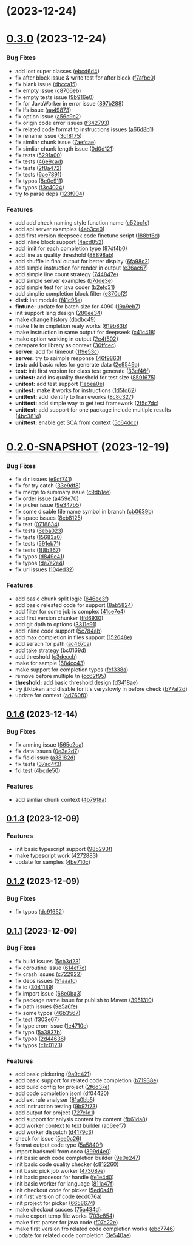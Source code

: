 # [](https://github.com/unit-mesh/unit-eval/compare/v0.3.0...v) (2023-12-24)



# [0.3.0](https://github.com/unit-mesh/unit-eval/compare/v0.2.0-SNAPSHOT...v0.3.0) (2023-12-24)


### Bug Fixes

* add lost super classes ([ebcd6d4](https://github.com/unit-mesh/unit-eval/commit/ebcd6d4ab1b8ab111983f23c2094057c2f613788))
* fix after block issue & write test for after block ([f7afbc0](https://github.com/unit-mesh/unit-eval/commit/f7afbc0f0b1ece9349895a6e7539d56d5d6257d1))
* fix blank issue ([dbcca15](https://github.com/unit-mesh/unit-eval/commit/dbcca155b031192de571eaec1c43434bd45f8f99))
* fix empty issue ([c8706eb](https://github.com/unit-mesh/unit-eval/commit/c8706eba1a9875984b62aef2f963eba2ac1c215b))
* fix empty tests issue ([9b916e0](https://github.com/unit-mesh/unit-eval/commit/9b916e08c985e26bf650a016068b6eabb7e3424c))
* fix for JavaWorker in error issue ([897b288](https://github.com/unit-mesh/unit-eval/commit/897b288b229a601f2174eb916d74f592e70c098a))
* fix lfs issue ([aa49873](https://github.com/unit-mesh/unit-eval/commit/aa498732e57e60ad1e7d8ea879e4c96a7ba32c1b))
* fix option issue ([a56c9c2](https://github.com/unit-mesh/unit-eval/commit/a56c9c2ad0ac517b2a6c744576bb5e1182acf750))
* fix origin code error issues ([f342793](https://github.com/unit-mesh/unit-eval/commit/f34279366f9f01ac4567283f61814559ddd6d85f))
* fix related code format to instructions issues ([a66d8b1](https://github.com/unit-mesh/unit-eval/commit/a66d8b16e72e9655ec90c7f3ff9a8a62f410e241))
* fix rename issue ([3cf8175](https://github.com/unit-mesh/unit-eval/commit/3cf8175229aeea1c49782d82451d4b8461fb3177))
* fix simliar chunk issue ([7aefcae](https://github.com/unit-mesh/unit-eval/commit/7aefcae8b05f009eafbda90f0bf8875fc1b28a6d))
* fix simliar chunk length issue ([0d0d121](https://github.com/unit-mesh/unit-eval/commit/0d0d121c6dfc5204fa044ae53d1111f4a82c016d))
* fix tests ([5291a00](https://github.com/unit-mesh/unit-eval/commit/5291a002aa4c4e66324dd2b450a19cd3383ec55f))
* fix tests ([46e9cad](https://github.com/unit-mesh/unit-eval/commit/46e9cad4f952fa70c48ab0a00f9332f6e7d90275))
* fix tests ([2f8a472](https://github.com/unit-mesh/unit-eval/commit/2f8a4728bc6c6d87cb224b62487c532863db59a3))
* fix tests ([6ce7891](https://github.com/unit-mesh/unit-eval/commit/6ce7891b26ec9fccd2f03a8210bce22fe85e201d))
* fix typos ([8e0e911](https://github.com/unit-mesh/unit-eval/commit/8e0e9113de27c3be3fba77393d4a29793772919a))
* fix typos ([f3c4024](https://github.com/unit-mesh/unit-eval/commit/f3c402487811e9854092ddfe01673ed8547cd7a7))
* try to parse deps ([123f904](https://github.com/unit-mesh/unit-eval/commit/123f9048fea8f5bad20cc3c3ca4438c255ec8d14))


### Features

* add add check naming style function name ([c52bc1c](https://github.com/unit-mesh/unit-eval/commit/c52bc1c1708c8899bd62002c6d9cc0022c84a17e))
* add api server examples ([4ab3ce0](https://github.com/unit-mesh/unit-eval/commit/4ab3ce05472e6b0240b2bfd8437d6a8ad2544c45))
* add first version deepseek code finetune script ([188bf6d](https://github.com/unit-mesh/unit-eval/commit/188bf6d6869547789d34ca8266aa178f3f71d566))
* add inline block support ([4acd852](https://github.com/unit-mesh/unit-eval/commit/4acd8527e8d867b2c48b27280ed2105b13ede5be))
* add limit for each completion type ([87df4b0](https://github.com/unit-mesh/unit-eval/commit/87df4b07744b62f891adbb1ab234a0fd13796e1e))
* add line as quality threshold ([88898ab](https://github.com/unit-mesh/unit-eval/commit/88898ab98bdabcc4a447abc1a2ddf3c143d40bfc))
* add shuffle in final output for better display ([6fa98c2](https://github.com/unit-mesh/unit-eval/commit/6fa98c2c0f4b9175fae336e2a62a2acefde5b922))
* add simple instruction for render in output ([e36ac67](https://github.com/unit-mesh/unit-eval/commit/e36ac67d5fb098f3b87dba53ec7d8ed096f428fc))
* add simple line count strategy ([744847e](https://github.com/unit-mesh/unit-eval/commit/744847ee487d2f3c46b405fc05805617b4cc00d3))
* add simple server examples ([b7dde3e](https://github.com/unit-mesh/unit-eval/commit/b7dde3e73a311d16b1719b0c3ebac7e90f1a4f67))
* add simple test for java coder ([b2efc31](https://github.com/unit-mesh/unit-eval/commit/b2efc31313f2a73de31f7143b688414c5593b362))
* add simplie completion block filter ([e370bf2](https://github.com/unit-mesh/unit-eval/commit/e370bf29beeeaf466a8a5406c550109af376d41d))
* **disti:** init module ([f41c95a](https://github.com/unit-mesh/unit-eval/commit/f41c95a767ddc383e0cd4a78428f2267dae0e595))
* **fintune:** update for batch size for 4090 ([19a9eb7](https://github.com/unit-mesh/unit-eval/commit/19a9eb72f1a2cb13e0d491444eb2d151c7b85d8c))
* init support lang design ([280ee34](https://github.com/unit-mesh/unit-eval/commit/280ee341554117441b8048450332deeb9dc77c18))
* make change history ([dbdbc49](https://github.com/unit-mesh/unit-eval/commit/dbdbc493dde13601cda32de26481f5650de5ebb5))
* make file in cmpletion realy works ([619b83b](https://github.com/unit-mesh/unit-eval/commit/619b83bba69d8a8b5261d4ed1c0bb6fbbf75e194))
* make instruction in same output for deepseek ([c41c418](https://github.com/unit-mesh/unit-eval/commit/c41c4182a0f3a761007afedb0fe9d044d0af5e83))
* make option working in output ([2c4f502](https://github.com/unit-mesh/unit-eval/commit/2c4f502c218fe5ea2ce1675f5d2f72ab7cc4a865))
* parepare for library as context ([30ffcec](https://github.com/unit-mesh/unit-eval/commit/30ffcecbb25e55cbecdfab76a8b928f418848fe1))
* **server:** add for timeout ([1f9e53c](https://github.com/unit-mesh/unit-eval/commit/1f9e53c222d48cd8f77545e8cab2297da04deaf5))
* **server:** try to saimple response ([46f9863](https://github.com/unit-mesh/unit-eval/commit/46f9863ab40307c5c93596ad65dcd69c6cd427ca))
* **test:** add basic rules for generate data ([2e9549a](https://github.com/unit-mesh/unit-eval/commit/2e9549a2a4a995ebd5e350071cf0146b9385ddea))
* **test:** init first version for class test generate ([33ef46f](https://github.com/unit-mesh/unit-eval/commit/33ef46fdd10176d13f06b006c0f5951f71cd73db))
* **unitest:** add ins quality threshold for test size ([8591675](https://github.com/unit-mesh/unit-eval/commit/8591675f906eb402e7751d02fbed20f2a79dd28d))
* **unitest:** add test support ([1ebea0e](https://github.com/unit-mesh/unit-eval/commit/1ebea0e59cf15311a645bd6d34555db6e73bf256))
* **unitest:** make it works for instructions ([1d5fd62](https://github.com/unit-mesh/unit-eval/commit/1d5fd621497b41feb605fd28a82988d68fae886e))
* **unittest:** add identify to frameworks ([8c8c327](https://github.com/unit-mesh/unit-eval/commit/8c8c3279ebdb5a6fd45503f1c8ecbac46f8549ea))
* **unittest:** add simple way to get test framework ([2f5c7dc](https://github.com/unit-mesh/unit-eval/commit/2f5c7dc15b1ef2c694ecde0a6235ac8a3f126d39))
* **unittest:** add support for one package include multiple results ([4bc3814](https://github.com/unit-mesh/unit-eval/commit/4bc38142bb9950420256cca2843b45d6212e9c0c))
* **unittest:** enable get SCA from context ([5c64dcc](https://github.com/unit-mesh/unit-eval/commit/5c64dcc78ba31dd6b6a71d8b0821670ad3088e9c))



# [0.2.0-SNAPSHOT](https://github.com/unit-mesh/unit-eval/compare/v0.1.6...v0.2.0-SNAPSHOT) (2023-12-19)


### Bug Fixes

* fix dir issues ([e9cf741](https://github.com/unit-mesh/unit-eval/commit/e9cf74169ce4568c47e31ffbd253754498217a56))
* fix for try catch ([33e9df8](https://github.com/unit-mesh/unit-eval/commit/33e9df830b77575feea7938a6a958d9c296ec3fa))
* fix merge to summary issue ([c9db1ee](https://github.com/unit-mesh/unit-eval/commit/c9db1eea5dee040b5f4f21bcc06d6e84549f7558))
* fix order issue ([a459e70](https://github.com/unit-mesh/unit-eval/commit/a459e7052b384fa8a8cc8b62af50d252253e930c))
* fix picker issue ([9e347b5](https://github.com/unit-mesh/unit-eval/commit/9e347b533fa5dd9ea144c60d9aae10e3e120643c))
* fix some disable file name symbol in branch ([cb0639b](https://github.com/unit-mesh/unit-eval/commit/cb0639bd6a989199971fda0078a7dc6855c5ed29))
* fix space issues ([8cb8125](https://github.com/unit-mesh/unit-eval/commit/8cb8125f97a79d4b71b3fabaf7695e2fd0496ac1))
* fix test ([0718834](https://github.com/unit-mesh/unit-eval/commit/07188344011e4804d22dff816c20a9b61a385d9f))
* fix tests ([6eba023](https://github.com/unit-mesh/unit-eval/commit/6eba023a581cb3fd29c4a16d73bd059d1848d16c))
* fix tests ([15683a0](https://github.com/unit-mesh/unit-eval/commit/15683a05ea215f025fee2cf63da3d9514b863b39))
* fix tests ([591eb71](https://github.com/unit-mesh/unit-eval/commit/591eb7173945db3ba161b009d18b76968225381f))
* fix tests ([1f8b367](https://github.com/unit-mesh/unit-eval/commit/1f8b3677b0f1d6fc7a31c2dc69ec0abd04af50dc))
* fix typos ([d849e41](https://github.com/unit-mesh/unit-eval/commit/d849e4164e170d1976b9d81b02fc4ac75ceca546))
* fix typos ([de7e2e4](https://github.com/unit-mesh/unit-eval/commit/de7e2e4b8084d830753e1f7fc88ea362bcd83f95))
* fix url issues ([104ed32](https://github.com/unit-mesh/unit-eval/commit/104ed32965c513b6ef81616113f2f04e93836fbe))


### Features

* add basic chunk split logic ([646ee3f](https://github.com/unit-mesh/unit-eval/commit/646ee3feaafaad639d0cb70ac66874e78529e21b))
* add basic releated code for support ([8ab5824](https://github.com/unit-mesh/unit-eval/commit/8ab58243056d5611d886ffbfc68e53826c1e634f))
* add filter for some job is complex ([41ce7e4](https://github.com/unit-mesh/unit-eval/commit/41ce7e48743f6fb95234c5f26d370b8e5be4775b))
* add first version chunker ([ffd6930](https://github.com/unit-mesh/unit-eval/commit/ffd69301c9a7b2122556b961cf232e8f26fc5479))
* add git dpth to options ([3311e91](https://github.com/unit-mesh/unit-eval/commit/3311e91cb9f1e4c869fa66291c7f551fffdc87f8))
* add inline code support ([5c784ab](https://github.com/unit-mesh/unit-eval/commit/5c784ab8a78b3cb57299e25816a89699ce3a636a))
* add max completion in files support ([152648e](https://github.com/unit-mesh/unit-eval/commit/152648ed4b58cb7ad525c4b12f56e7e10158fe26))
* add serach for path ([ac467ca](https://github.com/unit-mesh/unit-eval/commit/ac467ca3e3f1efcc90263d8aab6517f70e6a24ca))
* add take strategy ([bc0169d](https://github.com/unit-mesh/unit-eval/commit/bc0169dcfebb5d64c19b27e0f81adfdae31a4b7e))
* add threshold ([c3deccb](https://github.com/unit-mesh/unit-eval/commit/c3deccbe6a53493066c181d08219074a1d6df715))
* make for sample ([684cc43](https://github.com/unit-mesh/unit-eval/commit/684cc43d09db4f8b39db975f57c2e00165717172))
* make support for completion types ([fcf338a](https://github.com/unit-mesh/unit-eval/commit/fcf338aa8befb20a7706a02a0f036e5cf7cbb83b))
* remove before multiple \n ([cc62f95](https://github.com/unit-mesh/unit-eval/commit/cc62f950f5f979047b5edf171f77f28a274c7022))
* **threshold:** add basic threshold design ([d3418ae](https://github.com/unit-mesh/unit-eval/commit/d3418aef48fa8068d5459f3f2ca6007ee7e0d7c7))
* try jtiktoken and disable for it's veryslowly in before check ([b77af2d](https://github.com/unit-mesh/unit-eval/commit/b77af2db4b6a170115f54cec20dc8602bfa71e3d))
* update for context ([ad760f0](https://github.com/unit-mesh/unit-eval/commit/ad760f0f7ebd44c3b3e8328bb39991c8fe9328ae))



## [0.1.6](https://github.com/unit-mesh/unit-eval/compare/v0.1.3...v0.1.6) (2023-12-14)


### Bug Fixes

* fix anming issue ([565c2ca](https://github.com/unit-mesh/unit-eval/commit/565c2ca3bb49b1250983b751e1c9489f8a855ff2))
* fix data issues ([0e3e2d7](https://github.com/unit-mesh/unit-eval/commit/0e3e2d70fe7260d18b13685926dbff2a64dd81c2))
* fix field issue ([a38182d](https://github.com/unit-mesh/unit-eval/commit/a38182da6edb68f999fab28491c961215253008f))
* fix tests ([37ad4f3](https://github.com/unit-mesh/unit-eval/commit/37ad4f3fef10035e2925b7107fa893fcd8a8aca2))
* fxi test ([4bcde50](https://github.com/unit-mesh/unit-eval/commit/4bcde502c38ecf4f6ac4ba7ffb126aa76476d2d9))


### Features

* add simliar chunk context ([4b7918a](https://github.com/unit-mesh/unit-eval/commit/4b7918aaeaece8136769e7fc8956adeffddab33c))



## [0.1.3](https://github.com/unit-mesh/unit-eval/compare/v0.1.2...v0.1.3) (2023-12-09)


### Features

* init basic typescript support ([985293f](https://github.com/unit-mesh/unit-eval/commit/985293fd1e4bccb9590b6567d0dea4084b4ba653))
* make typescript work ([4272883](https://github.com/unit-mesh/unit-eval/commit/42728833e7d7f6d79d8e5540cbb1e20616cef987))
* update for samples ([4be710c](https://github.com/unit-mesh/unit-eval/commit/4be710cb400c004e4704b665442645ed364258ee))



## [0.1.2](https://github.com/unit-mesh/unit-eval/compare/v0.1.1...v0.1.2) (2023-12-09)


### Bug Fixes

* fix typos ([dc91652](https://github.com/unit-mesh/unit-eval/commit/dc916525bc5f1128e7150e62bbdd9589e7459fbe))



## [0.1.1](https://github.com/unit-mesh/unit-eval/compare/66586748d4c65b72e1849aa1f9685273dc2b3c00...v0.1.1) (2023-12-09)


### Bug Fixes

* fix build issues ([5cb3d23](https://github.com/unit-mesh/unit-eval/commit/5cb3d233cc4dba589f9306aa6f3c8e6299f1e8d7))
* fix coroutine issue ([614ef7c](https://github.com/unit-mesh/unit-eval/commit/614ef7c55756f15a85109a5b95a6bfd0bd280b24))
* fix crash issues ([c722922](https://github.com/unit-mesh/unit-eval/commit/c72292280cf2d7132e82f844d0fa65664b8de4fe))
* fix deps issues ([51aaafc](https://github.com/unit-mesh/unit-eval/commit/51aaafcd085b96821b03558ae1e9dfd197b8f9b4))
* fix ic ([3041189](https://github.com/unit-mesh/unit-eval/commit/304118940d0baf8d44578be34ce19066e5e38f44))
* fix import issue ([68e0ba3](https://github.com/unit-mesh/unit-eval/commit/68e0ba3ba7ea9b3a646d9cbdfd0eb22dca62047e))
* fix package name issue for publish to Maven ([3951310](https://github.com/unit-mesh/unit-eval/commit/39513100374a8b5f07ad78ca74ae9e8501cd54f1))
* fix path issues ([9e5a6fe](https://github.com/unit-mesh/unit-eval/commit/9e5a6fe044be865e4ba990dbc34abd2cbd655399))
* fix some typos ([46b3567](https://github.com/unit-mesh/unit-eval/commit/46b35672f4cc4f9e7b0cee6953bf2658e16421f0))
* fix test ([f303e67](https://github.com/unit-mesh/unit-eval/commit/f303e67cec494f1b74673d0ea0a6a1ad5eba1ee5))
* fix type erorr issue ([1e4710e](https://github.com/unit-mesh/unit-eval/commit/1e4710ee3a34431f328e5bf3e9611e7f7afdd20e))
* fix typo ([5a3837b](https://github.com/unit-mesh/unit-eval/commit/5a3837bfdc5580ba82fc98c32145e61e8fb4fe58))
* fix typos ([2d44636](https://github.com/unit-mesh/unit-eval/commit/2d44636b0d5de75f37f942b3ae10c1a544164481))
* fix typos ([c1c0123](https://github.com/unit-mesh/unit-eval/commit/c1c0123552e396b16c9e90a8259c3870d163c1a8))


### Features

* add basic pickering ([9a9c421](https://github.com/unit-mesh/unit-eval/commit/9a9c421d34734ca92b81f1b344ab8acbca272dcb))
* add basic support for related code completion ([b71938e](https://github.com/unit-mesh/unit-eval/commit/b71938ea1c647c403bef0b847044dd4caec2b698))
* add build config for project ([2f6d37e](https://github.com/unit-mesh/unit-eval/commit/2f6d37e64eed8b0df170546bfca8a04dd1e97059))
* add code completion jsonl ([df04420](https://github.com/unit-mesh/unit-eval/commit/df04420987b7c9a96abb417a19f771e7bebf7579))
* add ext rule analyser ([81a0bb5](https://github.com/unit-mesh/unit-eval/commit/81a0bb5df8ebe418f9a0ff0d5ce6c8610e7d12ba))
* add instruction testing ([9b97f73](https://github.com/unit-mesh/unit-eval/commit/9b97f73562fff0811479837e0b7856811f65f917))
* add output for project ([727c1d1](https://github.com/unit-mesh/unit-eval/commit/727c1d12748801137cf8bfa1f33bef1353365f18))
* add support for anlysis content by content ([fb61da8](https://github.com/unit-mesh/unit-eval/commit/fb61da84a3d5c72aa895fb16a3efcebe7edf4f73))
* add worker context to text builder ([ac6eef7](https://github.com/unit-mesh/unit-eval/commit/ac6eef7e578083977ce8f22434dcceffed73c05f))
* add worker dispatch ([d4179c3](https://github.com/unit-mesh/unit-eval/commit/d4179c3873528fdd9801a081fcc3ca5de9833427))
* check for issue ([5ee0c26](https://github.com/unit-mesh/unit-eval/commit/5ee0c26fca30ace3c4668046fecfa7d7fd1143a2))
* format output code type ([5a5840f](https://github.com/unit-mesh/unit-eval/commit/5a5840fd35017f953fbb9072a74e3867f80d0d73))
* import badsmell from coca ([399d4e0](https://github.com/unit-mesh/unit-eval/commit/399d4e000b886441a1263e1b97f881f91b1ccdc4))
* init basic arch code completion builder ([9e0e247](https://github.com/unit-mesh/unit-eval/commit/9e0e247b2b036ece678c695fa846215bf6efebcb))
* init basic code quality checker ([c812260](https://github.com/unit-mesh/unit-eval/commit/c812260086e3cd19daa34828d1f67197b3e3e8a4))
* init basic pick job worker ([473087e](https://github.com/unit-mesh/unit-eval/commit/473087e3607724b7e77f3f8a2fced9f7668f4ddb))
* init basic procesor for handle ([fe1e4d0](https://github.com/unit-mesh/unit-eval/commit/fe1e4d063b0f6908fdb6ae2a85dd9f59b4005539))
* init basic worker for language ([811a47f](https://github.com/unit-mesh/unit-eval/commit/811a47f2e745441721fe3a528d44d11292f0949a))
* init checkout code for picker ([5ed0a4f](https://github.com/unit-mesh/unit-eval/commit/5ed0a4f15fe4b0a1c33865c0dae4f846e4ef389c))
* init first version of code ([ecd076a](https://github.com/unit-mesh/unit-eval/commit/ecd076a56890f4fdedbad2a74cff990d056be5b8))
* init project for picker ([6658674](https://github.com/unit-mesh/unit-eval/commit/66586748d4c65b72e1849aa1f9685273dc2b3c00))
* make checkout succes ([75a434d](https://github.com/unit-mesh/unit-eval/commit/75a434db3bb76aa3419ab51c0d86fe2093834f97))
* make export temp file works ([703e854](https://github.com/unit-mesh/unit-eval/commit/703e854eb6f8fcb9a630ab738b9d151db6498e70))
* make first parser for java code ([f07c22e](https://github.com/unit-mesh/unit-eval/commit/f07c22ef55da8b3731edc7b101ba98273eba6cbe))
* make first version fro related code completion works ([ebc7746](https://github.com/unit-mesh/unit-eval/commit/ebc7746c9d2a1f50863f444920aaf78ff0bb0e75))
* update for related code completion ([3e540ae](https://github.com/unit-mesh/unit-eval/commit/3e540aee1ff3af407194ea45517e8d95d8b74288))



